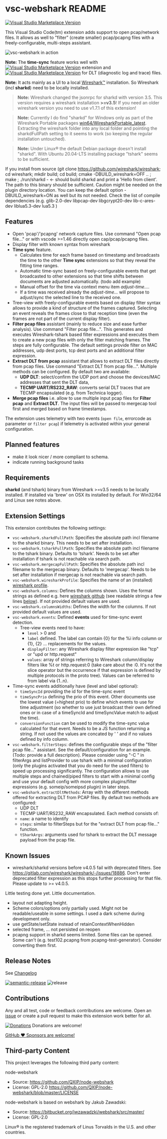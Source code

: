 # vsc-webshark README

[![Visual Studio Marketplace Version](https://img.shields.io/visual-studio-marketplace/v/mbehr1.vsc-webshark?color=green&label=vsc-webshark&logo=visual-studio-code)](https://marketplace.visualstudio.com/items?itemName=mbehr1.vsc-webshark)

This Visual Studio Code(tm) extension adds support to open pcap/network files. It allows as well to "filter" (create smaller) pcap/pcapng files with a freely-configurable, multi-steps assistant.

![vsc-webshark in action](https://github.com/mbehr1/vsc-webshark/raw/master/images/vsc-webshark_1.png)

**Note:** The **time-sync** feature works well with [![Visual Studio Marketplace Version](https://img.shields.io/visual-studio-marketplace/v/mbehr1.smart-log?color=green&label=smart-log&logo=visual-studio-code)](https://marketplace.visualstudio.com/items?itemName=mbehr1.smart-log) extension and [![Visual Studio Marketplace Version](https://img.shields.io/visual-studio-marketplace/v/mbehr1.dlt-logs?color=green&label=dlt-logs&logo=visual-studio-code)](https://marketplace.visualstudio.com/items?itemName=mbehr1.dlt-logs) for DLT (diagnostic log and trace) files.

**Note:** It acts mainly as a UI to a local [Wireshark&trade;](https://www.wireshark.org) installation. So Wireshark (incl **sharkd**) need to be locally installed.

>**Note:** Wireshark changed the jsonrpc for sharkd with version 3.5. This version requires a wireshark installation **>=v3.5**! If you need an older wireshark version you need to use v1.7.1 of this extension!

>**Note:** Currently I do find "sharkd" for Windows only as part of the Wireshark Portable packages [win64/WiresharkPortable_latest](https://www.wireshark.org/download/win64/WiresharkPortable64_latest.paf.exe). Extracting the wireshark folder into any local folder and pointing the sharkdFullPath setting to it seems to work (so keeping the regular installation untouched).

>**Note:** Under Linux&reg; the default Debian package doesn't install "sharkd". 
With Ubuntu 20.04-LTS installing package "tshark" seems to be sufficient.

If you install from source (git clone https://github.com/wireshark/wireshark; cd wireshark; mkdir build; cd build; cmake -DBUILD_wireshark=OFF .. ; make ; ./run/sharkd -   <- should build sharkd and print a 'Hello from client'. The path to this binary should be sufficient. Caution might be needed on the plugin directory location. You can keep the default option -DBUILD_wireshark=ON as well but its not needed. Check the list of compile dependencies (e.g. glib-2.0-dev libpcap-dev libgcrypt20-dev lib-c-ares-dev liblua5.3-dev lua5.3 )

## Features

- Open 'pcap'/'pcapng' network capture files. Use command "Open pcap file..." or with vscode >=1.46 directly open cap/pcap/pcapng files.
- Display filter with known syntax from wireshark
- **Time sync** feature.
  - Calculates time for each frame based on timestamp and broadcasts the time to the other **Time sync** extensions so that they reveal the fitting time ranges.
  - Automatic time-sync based on freely-configurable events that get broadcasted to other extensions so that time shifts between documents are adjusted automatically. (todo add example)
  - Manual offset for the time via context menu item *adjust-time...*.
  - If a time was received already the *adjust-time...* will propose to adjust/sync the selected line to the received one.
- Tree-view with freely-configurable events based on display filter syntax allows to provide a kind of structure of the frames captured. Selecting an event reveals the frames close to that reception time (even the frames are not part of the current display filter).
- **Filter pcap files** assistant (mainly to reduce size and ease further analysis). Use command "Filter pcap file...". This generates and executes Wireshark-tshark based filter expressions and executes them to create a new pcap files with only the filter matching frames. The steps are fully configurable. The default settings provide filter on MAC addresses, udp dest ports, tcp dest ports and an additional filter expression.
- **Extract DLT from pcap** assistant that allows to extract DLT files directly from pcap files. Use command "Extract DLT from pcap file...". Multiple methods can be configured. By default two are available: 
  - **UDP DLT**: select/confirm the UDP port and choose the devices/MAC addresses that sent the DLT data,
  - **TECMP UART/RS232_RAW**: converts serial DLT traces that are TECMP encapsulated (e.g. from Technica logger).
- **Merge pcap files** i.e. allow to use multiple input pcap files for **Filter pcap** and **Extract DLT**. The input files will be passed to mergecap tool first and merged based on frame timestamps.

The extension uses telemetry with two events (`open file`, errorcode as parameter or `filter pcap`) if telemetry is activated within your general configuration.

## Planned features

- make it look nicer / more compliant to schema.
- indicate running background tasks

## Requirements

**sharkd** (and tshark) binary from Wireshark >=v3.5 needs to be locally installed. If installed via 'brew' on OSX its installed by default. For Win32/64 and Linux see notes above.

## Extension Settings

This extension contributes the following settings:

* `vsc-webshark.sharkdFullPath`: Specifies the absolute path incl filename to the sharkd binary. This needs to be set after installation.
* `vsc-webshark.tsharkFullPath`: Specifies the absolute path incl filename to the tshark binary. Defaults to 'tshark'. Needs to be set after installation if tshark is not reachable via search path.
* `vsc-webshark.mergecapFullPath`: Specifies the absolute path incl filename to the mergecap binary. Defaults to 'mergecap'. Needs to be set after installation if mergecap is not reachable via search path.
* `vsc-webshark.wiresharkProfile`: Specifies the name of an (installed) [wireshark profile](https://www.wireshark.org/docs/wsug_html_chunked/ChCustConfigProfilesSection.html).
* `vsc-webshark.columns`: Defines the columns shown. Uses the format strings as defined e.g. here [wireshark github](https://github.com/wireshark/wireshark/blob/66accecf3e8530647937b094fb3c9a3b93dfa28e/epan/column.c#L33) (see readable strings a few lines [below](https://github.com/wireshark/wireshark/blob/66accecf3e8530647937b094fb3c9a3b93dfa28e/epan/column.c#L120)). If not provided default values are used.
* `vsc-webshark.columnsWidths`: Defines the width for the columns. If not provided default values are used.
* `vsc-webshark.events`: Defined **events** used for time-sync event detection.
  * Tree-view events need to have:
    * `level` > 0 and
    * `label` defined. The label can contain {0} for the %i info column or {1}, {2} ... replacements for the values. 
    * `displayFilter`: any Wireshark display filter expression like "tcp" or "upd or http.request"
    * `values`: array of strings referring to Wireshark column/display filters like %t or http.request:0 (take care about the :0. It's not the slice operator but the occurrence if that expression is defined by multiple protocols in the proto tree). Values can be referred to from label via {1..n}.
* Time-sync events additionally have (level and label optional):
  * `timeSyncId` providing the id for the time-sync event
  * `timeSyncPrio` defining the prio of this event. Other documents use the lowest value (=highest prio) to define which events to use for time adjustment (so whether to use just broadcast their own defined ones or in case of a timeSyncId and timeSyncValue match to adjust the time).
  * `conversionFunction` can be used to modify the time-sync value calculated for that event. Needs to be a JS function returning a string. If not used the values are concated by ' ' and if no values defined by info column.
* `vsc-webshark.filterSteps`: defines the configurable steps of the "filter pcap file..." assistant. See the default/configuration for an example. (Todo: provide a full description). Please consider using "-C <config-name>" in filterArgs and listProvider to use tshark with a minimal configuration (only the plugins activated that you do need for the used filters) to speed up processing significantly. The configuration allows to use multiple steps and chained/piped filters to start with a minimal config and use your default config with more complex plugins/filter expressions (e.g. someip/someipsd plugin) in later steps.
* `vsc-webshark.extractDltMethods`: Array with the different methods offered for extracting DLT from PCAP files. By default two methods are configured:
  * UDP DLT
  * TECMP UART/RS232_RAW encapsulated.
  Each method consists of: 
  * `name`: a name to identify
  * `steps`: similar to filterSteps but for the "extract DLT from pcap file..." function.
  * `tSharkArgs`: arguments used for tshark to extract the DLT message payload from the pcap file.


## Known Issues

* wireshark/sharkd versions before v4.0.5 fail with deprecated filters. See https://gitlab.com/wireshark/wireshark/-/issues/18886. Don't enter deprecated filter expression as this stops further processing for that file. Please update to >= v4.0.5.

Little testing done yet.
Little documentation.

* layout not adapting height.
* Scheme colors/options only partially used. Might not be readable/useable in some settings. I used a dark scheme during development only.
* use getState/setState instead of retainContextWhenHidden
* selected frame, ... not persisted on reopen
* pcapng support in sharkd seems limited. Some files can be opened. Some can't (e.g. test102.pcapng from pcapng-test-generator). Consider converting them first.

## Release Notes

See [Changelog](./CHANGELOG.md)

[![semantic-release](https://img.shields.io/badge/%20%20%F0%9F%93%A6%F0%9F%9A%80-semantic--release-e10079.svg)](https://github.com/semantic-release/semantic-release)
![release](https://github.com/mbehr1/vsc-webshark/workflows/Semantic%20Release%20and%20Publish/badge.svg)

## Contributions

Any and all test, code or feedback contributions are welcome.
Open an [issue](https://github.com/mbehr1/vsc-webshark/issues) or create a pull request to make this extension work better for all.

[![Donations](https://www.paypalobjects.com/en_US/DK/i/btn/btn_donateCC_LG.gif)](https://www.paypal.com/cgi-bin/webscr?cmd=_s-xclick&hosted_button_id=2ZNMJP5P43QQN&source=url) Donations are welcome!

[GitHub ♥︎ Sponsors are welcome!](https://github.com/sponsors/mbehr1)

## Third-party Content

This project leverages the following third party content:

node-webshark
 - Source: https://github.com/QXIP/node-webshark
 - License: GPL-2.0 https://github.com/QXIP/node-webshark/blob/master/LICENSE 

 node-webshark is based on webshark by Jakub Zawadski:
 - Source: https://bitbucket.org/jwzawadzki/webshark/src/master/ 
 - License: GPL-2.0

Linux&reg; is the registered trademark of Linus Torvalds in the U.S. and other countries.
